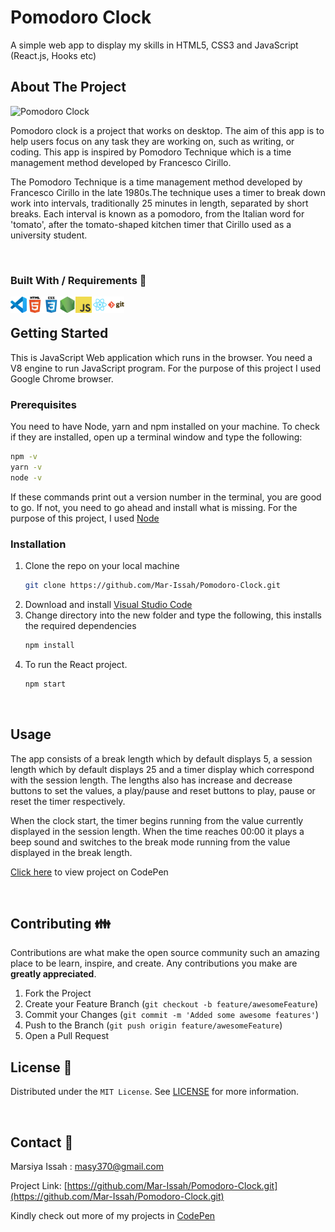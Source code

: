# Pomodoro Clock
A simple web app to display my skills in HTML5, CSS3 and JavaScript (React.js, Hooks etc)

## About The Project

![Pomodoro Clock](https://res.cloudinary.com/dytnpjxrd/image/upload/v1617412489/My%20Website%20Projects/pomodoro_clock_ep2eew.png)

Pomodoro clock is a project that works on desktop. The aim of this app is to help users focus on any task they are working on, such as writing, or coding. This app is inspired by Pomodoro Technique which is a time management method developed by Francesco Cirillo.

The Pomodoro Technique is a time management method developed by Francesco Cirillo in the late 1980s.The technique uses a timer to break down work into intervals, traditionally 25 minutes in length, separated by short breaks. Each interval is known as a pomodoro, from the Italian word for 'tomato', after the tomato-shaped kitchen timer that Cirillo used as a university student.

<br>

### Built With / Requirements :construction_worker:
<img align="left" alt="Visual Studio Code" width="26px" src="https://raw.githubusercontent.com/github/explore/80688e429a7d4ef2fca1e82350fe8e3517d3494d/topics/visual-studio-code/visual-studio-code.png" />
<img align="left" alt="HTML5" width="26px" src="https://raw.githubusercontent.com/github/explore/80688e429a7d4ef2fca1e82350fe8e3517d3494d/topics/html/html.png" />
<img align="left" alt="CSS3" width="26px" src="https://raw.githubusercontent.com/github/explore/80688e429a7d4ef2fca1e82350fe8e3517d3494d/topics/css/css.png" />
<img align="left" alt="Node.js" width="26px" src="https://raw.githubusercontent.com/github/explore/80688e429a7d4ef2fca1e82350fe8e3517d3494d/topics/nodejs/nodejs.png" />
<img align="left" alt="JavaScript" width="26px" src="https://raw.githubusercontent.com/github/explore/80688e429a7d4ef2fca1e82350fe8e3517d3494d/topics/javascript/javascript.png" />
<img align="left" alt="React" width="26px" src="https://raw.githubusercontent.com/github/explore/80688e429a7d4ef2fca1e82350fe8e3517d3494d/topics/react/react.png" />
<img align="left" alt="Git" width="26px" src="https://raw.githubusercontent.com/github/explore/80688e429a7d4ef2fca1e82350fe8e3517d3494d/topics/git/git.png" />


<br>

<!-- GETTING STARTED -->

## Getting Started
This is JavaScript Web application which runs in the browser. You need a V8 engine to run JavaScript program. For the purpose of this project I used Google Chrome browser.

### Prerequisites
You need to have Node, yarn and npm installed on your machine. To check if they are installed, open up a terminal window and type the following:
 ```sh
npm -v
yarn -v
node -v
   ```
   
If these commands print out a version number in the terminal, you are good to go. If not, you need to go ahead and install what is missing. For the purpose of this project, I used [Node](https://nodejs.org/en/)

### Installation

1. Clone the repo on your local machine
   ```sh
   git clone https://github.com/Mar-Issah/Pomodoro-Clock.git
   ```
2. Download and install [Visual Studio Code](https://code.visualstudio.com/)
3. Change directory into the new folder and type the following, this installs the required dependencies
    ```sh
    npm install
   ```
4. To run the React project.
   ```sh
   npm start
   ```

<br>

<!-- USAGE EXAMPLES -->

## Usage
The app consists of a break length which by default displays 5, a session length which by default displays 25 and a timer display which correspond with the session length.
The lengths also has increase and decrease buttons to set the values, a play/pause and reset buttons to play, pause or reset the timer respectively.

When the clock start, the timer begins running from the value currently displayed in the session length. When the time reaches 00:00 it plays a beep sound and switches to the break mode running from the value displayed in the break length.

[Click here](https://codepen.io/marsiya-issah/full/GRNdrrr) to view project on CodePen


<br>
<!-- CONTRIBUTING -->

## Contributing :family:

Contributions are what make the open source community such an amazing place to be learn, inspire, and create. Any contributions you make are **greatly appreciated**.

1. Fork the Project
2. Create your Feature Branch (`git checkout -b feature/awesomeFeature`)
3. Commit your Changes (`git commit -m 'Added some awesome features'`)
4. Push to the Branch (`git push origin feature/awesomeFeature`)
5. Open a Pull Request
   <br>

<!-- LICENSE -->

## License :page_facing_up:

Distributed under the `MIT License`. See [LICENSE](https://choosealicense.com/licenses/mit/) for more information.

<!-- CONTACT -->

<br>

## Contact :e-mail:

Marsiya Issah : masy370@gmail.com

Project Link: [https://github.com/Mar-Issah/Pomodoro-Clock.git](https://github.com/Mar-Issah/Pomodoro-Clock.git)

Kindly check out more of my projects in [CodePen](https://codepen.io/your-work/)








